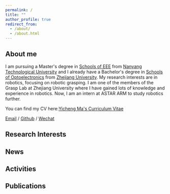 ```yaml
---
permalink: /
title: ""
author_profile: true
redirect_from: 
  - /about/
  - /about.html
---
```


About me
------
I am pursuing a Master's degree in [Schools of EEE](https://www.ntu.edu.sg/eee) from [Nanyang Technological University](https://www.ntu.edu.sg/) and I already have a Bachelor's degree in [Schools of Optoelectronics](http://opt.zju.edu.cn/) from [Zhejiang University](https://www.zju.edu.cn/). My research interests are in robotics, focusing on robotic grasping. I am one of the members of the Grasp Lab at Zhejiang University where I have gained lots of knowledge and experience in robotics. Now, I am an intern at ASTAR ARM to study robotics further. 

You can find my CV here:[Yicheng Ma's Curriculum Vitae](../assets/CV.pdf)

[Email](mailto:yichatma@gmail.com)  /  [Github](https://github.com/yichatani)  /  [Wechat](../images/wechat.JPG)


Research Interests
------


News
------



Activities
------



Publications
------

